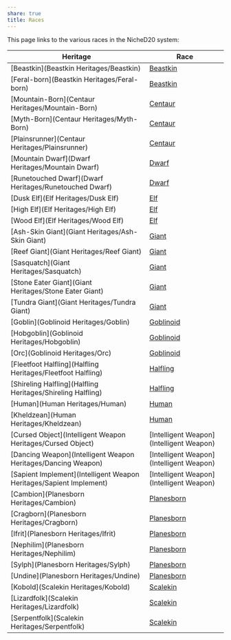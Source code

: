 ```yaml
---
share: true
title: Races
---
```

This page links to the various races in the NicheD20 system:

| Heritage                                                            | Race                                     |
| ------------------------------------------------------------------- | ---------------------------------------- |
| [Beastkin](Beastkin Heritages/Beastkin)                             | [Beastkin](Beastkin)                     |
| [Feral-born](Beastkin Heritages/Feral-born)                         | [Beastkin](Beastkin)                     |
| [Mountain-Born](Centaur Heritages/Mountain-Born)                    | [Centaur](Centaur)                       |
| [Myth-Born](Centaur Heritages/Myth-Born)                            | [Centaur](Centaur)                       |
| [Plainsrunner](Centaur Heritages/Plainsrunner)                      | [Centaur](Centaur)                       |
| [Mountain Dwarf](Dwarf Heritages/Mountain Dwarf)                    | [Dwarf](Dwarf)                           |
| [Runetouched Dwarf](Dwarf Heritages/Runetouched Dwarf)              | [Dwarf](Dwarf)                           |
| [Dusk Elf](Elf Heritages/Dusk Elf)                                  | [Elf](Elf)                               |
| [High Elf](Elf Heritages/High Elf)                                  | [Elf](Elf)                               |
| [Wood Elf](Elf Heritages/Wood Elf)                                  | [Elf](Elf)                               |
| [Ash-Skin Giant](Giant Heritages/Ash-Skin Giant)                    | [Giant](Giant)                           |
| [Reef Giant](Giant Heritages/Reef Giant)                            | [Giant](Giant)                           |
| [Sasquatch](Giant Heritages/Sasquatch)                              | [Giant](Giant)                           |
| [Stone Eater Giant](Giant Heritages/Stone Eater Giant)              | [Giant](Giant)                           |
| [Tundra Giant](Giant Heritages/Tundra Giant)                        | [Giant](Giant)                           |
| [Goblin](Goblinoid Heritages/Goblin)                                | [Goblinoid](Goblinoid)                   |
| [Hobgoblin](Goblinoid Heritages/Hobgoblin)                          | [Goblinoid](Goblinoid)                   |
| [Orc](Goblinoid Heritages/Orc)                                      | [Goblinoid](Goblinoid)                   |
| [Fleetfoot Halfling](Halfling Heritages/Fleetfoot Halfling)         | [Halfling](Halfling)                     |
| [Shireling Halfling](Halfling Heritages/Shireling Halfling)         | [Halfling](Halfling)                     |
| [Human](Human Heritages/Human)                                      | [Human](Human)                           |
| [Kheldzean](Human Heritages/Kheldzean)                              | [Human](Human)                           |
| [Cursed Object](Intelligent Weapon Heritages/Cursed Object)         | [Intelligent Weapon](Intelligent Weapon) |
| [Dancing Weapon](Intelligent Weapon Heritages/Dancing Weapon)       | [Intelligent Weapon](Intelligent Weapon) |
| [Sapient Implement](Intelligent Weapon Heritages/Sapient Implement) | [Intelligent Weapon](Intelligent Weapon) |
| [Cambion](Planesborn Heritages/Cambion)                             | [Planesborn](Planesborn)                 |
| [Cragborn](Planesborn Heritages/Cragborn)                           | [Planesborn](Planesborn)                 |
| [Ifrit](Planesborn Heritages/Ifrit)                                 | [Planesborn](Planesborn)                 |
| [Nephilim](Planesborn Heritages/Nephilim)                           | [Planesborn](Planesborn)                 |
| [Sylph](Planesborn Heritages/Sylph)                                 | [Planesborn](Planesborn)                 |
| [Undine](Planesborn Heritages/Undine)                               | [Planesborn](Planesborn)                 |
| [Kobold](Scalekin Heritages/Kobold)                                 | [Scalekin](Scalekin)                     |
| [Lizardfolk](Scalekin Heritages/Lizardfolk)                         | [Scalekin](Scalekin)                     |
| [Serpentfolk](Scalekin Heritages/Serpentfolk)                       | [Scalekin](Scalekin)                     |

